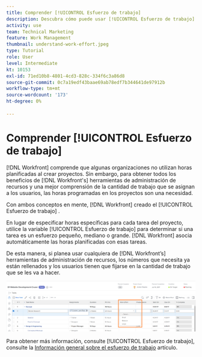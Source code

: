 ```yaml
---
title: Comprender [!UICONTROL Esfuerzo de trabajo]
description: Descubra cómo puede usar [!UICONTROL Esfuerzo de trabajo] para obtener una estimación rápida de las horas planificadas en la cronología del proyecto.
activity: use
team: Technical Marketing
feature: Work Management
thumbnail: understand-work-effort.jpeg
type: Tutorial
role: User
level: Intermediate
kt: 10153
exl-id: 71ed10b8-4801-4cd3-828c-334f6c3a86d8
source-git-commit: 0c7a19edf43baae69ab78edf7b344641de97912b
workflow-type: tm+mt
source-wordcount: '173'
ht-degree: 0%

---
```


# Comprender [!UICONTROL Esfuerzo de trabajo]

[!DNL Workfront] comprende que algunas organizaciones no utilizan horas planificadas al crear proyectos. Sin embargo, para obtener todos los beneficios de [!DNL Workfront's] herramientas de administración de recursos y una mejor comprensión de la cantidad de trabajo que se asignan a los usuarios, las horas programadas en los proyectos son una necesidad.

Con ambos conceptos en mente, [!DNL Workfront] creado el [!UICONTROL Esfuerzo de trabajo] .

En lugar de especificar horas específicas para cada tarea del proyecto, utilice la variable [!UICONTROL Esfuerzo de trabajo] para determinar si una tarea es un esfuerzo pequeño, mediano o grande. [!DNL Workfront] asocia automáticamente las horas planificadas con esas tareas.

De esta manera, si planea usar cualquiera de [!DNL Workfront’s] herramientas de administración de recursos, los números que necesita ya están rellenados y los usuarios tienen que fijarse en la cantidad de trabajo que se les va a hacer.

![Lista de tareas del proyecto con [!UICONTROL Esfuerzo de trabajo] column](assets/planner-fund-work-effort.png)

<!---
need hyperlink below
--->

Para obtener más información, consulte [!UICONTROL Esfuerzo de trabajo], consulte la [Información general sobre el esfuerzo de trabajo](https://experienceleague.adobe.com/docs/workfront/using/manage-work/tasks/task-information/work-effort.html?lang=en) artículo.
